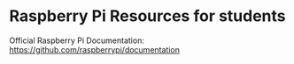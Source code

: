 # Raspberry Pi Resources for students

Official Raspberry Pi Documentation: https://github.com/raspberrypi/documentation

